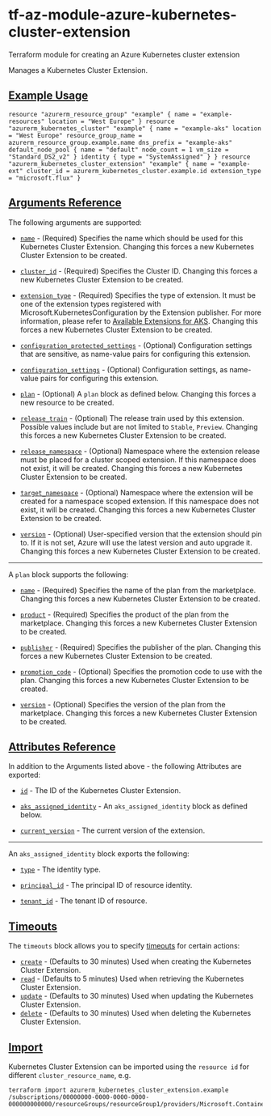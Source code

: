 # tf-az-module-azure-kubernetes-cluster-extension
Terraform module for creating an Azure Kubernetes cluster extension


Manages a Kubernetes Cluster Extension.

## [Example Usage](https://registry.terraform.io/providers/hashicorp/azurerm/latest/docs/resources/kubernetes_cluster_extension#example-usage)

```hcl
resource "azurerm_resource_group" "example" { name = "example-resources" location = "West Europe" } resource "azurerm_kubernetes_cluster" "example" { name = "example-aks" location = "West Europe" resource_group_name = azurerm_resource_group.example.name dns_prefix = "example-aks" default_node_pool { name = "default" node_count = 1 vm_size = "Standard_DS2_v2" } identity { type = "SystemAssigned" } } resource "azurerm_kubernetes_cluster_extension" "example" { name = "example-ext" cluster_id = azurerm_kubernetes_cluster.example.id extension_type = "microsoft.flux" }
```

## [Arguments Reference](https://registry.terraform.io/providers/hashicorp/azurerm/latest/docs/resources/kubernetes_cluster_extension#arguments-reference)

The following arguments are supported:

-   [`name`](https://registry.terraform.io/providers/hashicorp/azurerm/latest/docs/resources/kubernetes_cluster_extension#name-3) - (Required) Specifies the name which should be used for this Kubernetes Cluster Extension. Changing this forces a new Kubernetes Cluster Extension to be created.
    
-   [`cluster_id`](https://registry.terraform.io/providers/hashicorp/azurerm/latest/docs/resources/kubernetes_cluster_extension#cluster_id-1) - (Required) Specifies the Cluster ID. Changing this forces a new Kubernetes Cluster Extension to be created.
    
-   [`extension_type`](https://registry.terraform.io/providers/hashicorp/azurerm/latest/docs/resources/kubernetes_cluster_extension#extension_type-1) - (Required) Specifies the type of extension. It must be one of the extension types registered with Microsoft.KubernetesConfiguration by the Extension publisher. For more information, please refer to [Available Extensions for AKS](https://learn.microsoft.com/en-us/azure/aks/cluster-extensions?tabs=azure-cli#currently-available-extensions). Changing this forces a new Kubernetes Cluster Extension to be created.
    
-   [`configuration_protected_settings`](https://registry.terraform.io/providers/hashicorp/azurerm/latest/docs/resources/kubernetes_cluster_extension#configuration_protected_settings-1) - (Optional) Configuration settings that are sensitive, as name-value pairs for configuring this extension.
    
-   [`configuration_settings`](https://registry.terraform.io/providers/hashicorp/azurerm/latest/docs/resources/kubernetes_cluster_extension#configuration_settings-1) - (Optional) Configuration settings, as name-value pairs for configuring this extension.
    
-   [`plan`](https://registry.terraform.io/providers/hashicorp/azurerm/latest/docs/resources/kubernetes_cluster_extension#plan-1) - (Optional) A `plan` block as defined below. Changing this forces a new resource to be created.
    
-   [`release_train`](https://registry.terraform.io/providers/hashicorp/azurerm/latest/docs/resources/kubernetes_cluster_extension#release_train-1) - (Optional) The release train used by this extension. Possible values include but are not limited to `Stable`, `Preview`. Changing this forces a new Kubernetes Cluster Extension to be created.
    
-   [`release_namespace`](https://registry.terraform.io/providers/hashicorp/azurerm/latest/docs/resources/kubernetes_cluster_extension#release_namespace-1) - (Optional) Namespace where the extension release must be placed for a cluster scoped extension. If this namespace does not exist, it will be created. Changing this forces a new Kubernetes Cluster Extension to be created.
    
-   [`target_namespace`](https://registry.terraform.io/providers/hashicorp/azurerm/latest/docs/resources/kubernetes_cluster_extension#target_namespace-1) - (Optional) Namespace where the extension will be created for a namespace scoped extension. If this namespace does not exist, it will be created. Changing this forces a new Kubernetes Cluster Extension to be created.
    
-   [`version`](https://registry.terraform.io/providers/hashicorp/azurerm/latest/docs/resources/kubernetes_cluster_extension#version-1) - (Optional) User-specified version that the extension should pin to. If it is not set, Azure will use the latest version and auto upgrade it. Changing this forces a new Kubernetes Cluster Extension to be created.
    

___

A `plan` block supports the following:

-   [`name`](https://registry.terraform.io/providers/hashicorp/azurerm/latest/docs/resources/kubernetes_cluster_extension#name-4) - (Required) Specifies the name of the plan from the marketplace. Changing this forces a new Kubernetes Cluster Extension to be created.
    
-   [`product`](https://registry.terraform.io/providers/hashicorp/azurerm/latest/docs/resources/kubernetes_cluster_extension#product-1) - (Required) Specifies the product of the plan from the marketplace. Changing this forces a new Kubernetes Cluster Extension to be created.
    
-   [`publisher`](https://registry.terraform.io/providers/hashicorp/azurerm/latest/docs/resources/kubernetes_cluster_extension#publisher-1) - (Required) Specifies the publisher of the plan. Changing this forces a new Kubernetes Cluster Extension to be created.
    
-   [`promotion_code`](https://registry.terraform.io/providers/hashicorp/azurerm/latest/docs/resources/kubernetes_cluster_extension#promotion_code-1) - (Optional) Specifies the promotion code to use with the plan. Changing this forces a new Kubernetes Cluster Extension to be created.
    
-   [`version`](https://registry.terraform.io/providers/hashicorp/azurerm/latest/docs/resources/kubernetes_cluster_extension#version-2) - (Optional) Specifies the version of the plan from the marketplace. Changing this forces a new Kubernetes Cluster Extension to be created.
    

## [Attributes Reference](https://registry.terraform.io/providers/hashicorp/azurerm/latest/docs/resources/kubernetes_cluster_extension#attributes-reference)

In addition to the Arguments listed above - the following Attributes are exported:

-   [`id`](https://registry.terraform.io/providers/hashicorp/azurerm/latest/docs/resources/kubernetes_cluster_extension#id-2) - The ID of the Kubernetes Cluster Extension.
    
-   [`aks_assigned_identity`](https://registry.terraform.io/providers/hashicorp/azurerm/latest/docs/resources/kubernetes_cluster_extension#aks_assigned_identity-1) - An `aks_assigned_identity` block as defined below.
    
-   [`current_version`](https://registry.terraform.io/providers/hashicorp/azurerm/latest/docs/resources/kubernetes_cluster_extension#current_version-1) - The current version of the extension.
    

___

An `aks_assigned_identity` block exports the following:

-   [`type`](https://registry.terraform.io/providers/hashicorp/azurerm/latest/docs/resources/kubernetes_cluster_extension#type-3) - The identity type.
    
-   [`principal_id`](https://registry.terraform.io/providers/hashicorp/azurerm/latest/docs/resources/kubernetes_cluster_extension#principal_id-2) - The principal ID of resource identity.
    
-   [`tenant_id`](https://registry.terraform.io/providers/hashicorp/azurerm/latest/docs/resources/kubernetes_cluster_extension#tenant_id-4) - The tenant ID of resource.
    

## [Timeouts](https://registry.terraform.io/providers/hashicorp/azurerm/latest/docs/resources/kubernetes_cluster_extension#timeouts)

The `timeouts` block allows you to specify [timeouts](https://www.terraform.io/docs/configuration/resources.html#timeouts) for certain actions:

-   [`create`](https://registry.terraform.io/providers/hashicorp/azurerm/latest/docs/resources/kubernetes_cluster_extension#create-2) - (Defaults to 30 minutes) Used when creating the Kubernetes Cluster Extension.
-   [`read`](https://registry.terraform.io/providers/hashicorp/azurerm/latest/docs/resources/kubernetes_cluster_extension#read-2) - (Defaults to 5 minutes) Used when retrieving the Kubernetes Cluster Extension.
-   [`update`](https://registry.terraform.io/providers/hashicorp/azurerm/latest/docs/resources/kubernetes_cluster_extension#update-2) - (Defaults to 30 minutes) Used when updating the Kubernetes Cluster Extension.
-   [`delete`](https://registry.terraform.io/providers/hashicorp/azurerm/latest/docs/resources/kubernetes_cluster_extension#delete-2) - (Defaults to 30 minutes) Used when deleting the Kubernetes Cluster Extension.

## [Import](https://registry.terraform.io/providers/hashicorp/azurerm/latest/docs/resources/kubernetes_cluster_extension#import)

Kubernetes Cluster Extension can be imported using the `resource id` for different `cluster_resource_name`, e.g.

```shell
terraform import azurerm_kubernetes_cluster_extension.example /subscriptions/00000000-0000-0000-0000-000000000000/resourceGroups/resourceGroup1/providers/Microsoft.ContainerService/managedClusters/cluster1/providers/Microsoft.KubernetesConfiguration/extensions/extension1
```